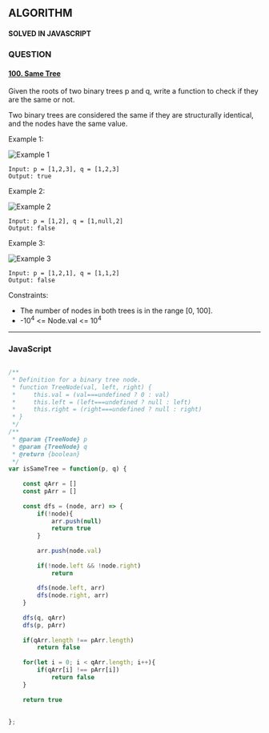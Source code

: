 ## ALGORITHM

#### SOLVED IN JAVASCRIPT
### QUESTION

#### [100. Same Tree](https://leetcode.com/problems/same-tree/)

Given the roots of two binary trees p and q, write a function to check if they are the same or not.

Two binary trees are considered the same if they are structurally identical, and the nodes have the same value.

Example 1:

![Example 1](https://assets.leetcode.com/uploads/2020/12/20/ex1.jpg)

```
Input: p = [1,2,3], q = [1,2,3]
Output: true
```

Example 2:

![Example 2](https://assets.leetcode.com/uploads/2020/12/20/ex2.jpg)

```
Input: p = [1,2], q = [1,null,2]
Output: false
```

Example 3:

![Example 3](https://assets.leetcode.com/uploads/2020/12/20/ex3.jpg)

```
Input: p = [1,2,1], q = [1,1,2]
Output: false
```

Constraints:

* The number of nodes in both trees is in the range [0, 100].
* -10<sup>4</sup> <= Node.val <= 10<sup>4</sup>

-----

### JavaScript

```js

/**
 * Definition for a binary tree node.
 * function TreeNode(val, left, right) {
 *     this.val = (val===undefined ? 0 : val)
 *     this.left = (left===undefined ? null : left)
 *     this.right = (right===undefined ? null : right)
 * }
 */
/**
 * @param {TreeNode} p
 * @param {TreeNode} q
 * @return {boolean}
 */
var isSameTree = function(p, q) {
    
    const qArr = []
    const pArr = []
    
    const dfs = (node, arr) => {
        if(!node){
            arr.push(null)
            return true
        }
        
        arr.push(node.val)
        
        if(!node.left && !node.right)
            return
        
        dfs(node.left, arr)
        dfs(node.right, arr)
    }
    
    dfs(q, qArr)
    dfs(p, pArr)
    
    if(qArr.length !== pArr.length)
        return false
    
    for(let i = 0; i < qArr.length; i++){
        if(qArr[i] !== pArr[i])
            return false
    }
    
    return true
    
    
};
```
